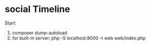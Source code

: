 # social Timeline
Start:
1) composer dump-autoload
2) for built-in server: php -S localhost:8000 -t web web/index.php